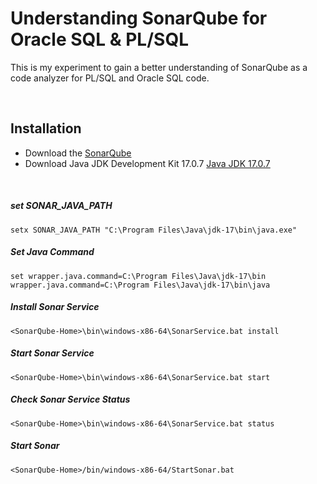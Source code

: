 # Understanding SonarQube for Oracle SQL & PL/SQL
This is my experiment to gain a better understanding of SonarQube as a code analyzer for PL/SQL and Oracle SQL code.

<br>

## Installation
- Download the <a href="https://www.sonarsource.com/products/sonarqube/downloads">SonarQube</a>
- Download Java JDK Development Kit 17.0.7 <a href="https://www.oracle.com/java/technologies/downloads/#java17">Java JDK 17.0.7</a>

<br>

##### set SONAR_JAVA_PATH 
```shell
setx SONAR_JAVA_PATH "C:\Program Files\Java\jdk-17\bin\java.exe"
```

##### Set Java Command 
```shell
set wrapper.java.command=C:\Program Files\Java\jdk-17\bin wrapper.java.command=C:\Program Files\Java\jdk-17\bin\java
```

##### Install Sonar Service
```shell
<SonarQube-Home>\bin\windows-x86-64\SonarService.bat install
```

##### Start Sonar Service
```shell
<SonarQube-Home>\bin\windows-x86-64\SonarService.bat start
```

##### Check Sonar Service Status
```shell
<SonarQube-Home>\bin\windows-x86-64\SonarService.bat status
```

##### Start Sonar
```shell
<SonarQube-Home>/bin/windows-x86-64/StartSonar.bat
```
